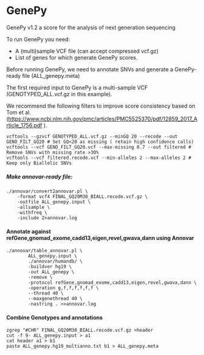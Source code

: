 # GenePy
GenePy v1.2 a score for the analysis of next generation sequencing

To run GenePy you need:
* A (multi)sample VCF file (can accept compressed vcf.gz)
* List of genes for which generate GenePy scores.

Before running GenePy, we need to annotate SNVs and generate a GenePy-ready file (ALL_genepy.meta)

The first required input to GenePy is a multi-sample VCF (GENOTYPED_ALL.vcf.gz in this example). 

We recommend the following filters to improve score consistency based on Tom et al. (https://www.ncbi.nlm.nih.gov/pmc/articles/PMC5525370/pdf/12859_2017_Article_1756.pdf ).
```
vcftools --gzvcf GENOTYPED_ALL.vcf.gz --minGQ 20 --recode --out GENO_FILT_GQ20 # Set GQ<20 as missing ( retain high confidence calls)
vcftools --vcf GENO_FILT_GQ20.vcf --max-missing 0.7 --out filtered # Remove SNVs with missing rate >30%
vcftools --vcf filtered.recode.vcf --min-alleles 2 --max-alleles 2 # Keep only Biallelic SNVs 
````
##### Make annovar-ready file:
```
./annovar/convert2annovar.pl \
	-format vcf4 FINAL_GQ20M30_BIALL.recode.vcf.gz \
	-outfile ALL_genepy.input \
	-allsample \
	-withfreq \
	-include 2>annovar.log
```
#### Annotate against refGene,gnomad_exome,cadd13,eigen,revel,gwava,dann using Annovar
```
./annovar/table_annovar.pl \
        ALL_genepy.input \
        ./annovar/humandb/ \
        -buildver hg19 \
        -out ALL_genepy \
        -remove \
        -protocol refGene,gnomad_exome,cadd13,eigen,revel,gwava,dann \
        -operation g,f,f,f,f,f,f \
        --thread 40 \
        --maxgenethread 40 \
        -nastring . >>annovar.log
```
#### Combine Genotypes and annotations
```
zgrep "#CHR" FINAL_GQ20M30_BIALL.recode.vcf.gz >header
cut -f 9- ALL_genepy.input > a1
cat header a1 > b1
paste ALL_genepy.hg19_multianno.txt b1 > ALL_genepy.meta
```
